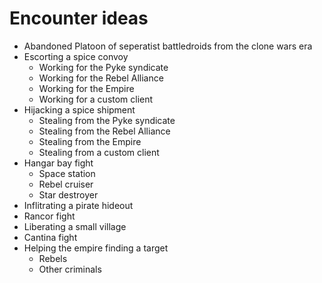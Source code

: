 # Encounter ideas
* Abandoned Platoon of seperatist battledroids from the clone wars era
* Escorting a spice convoy
  * Working for the Pyke syndicate
  * Working for the Rebel Alliance
  * Working for the Empire
  * Working for a custom client
* Hijacking a spice shipment
  * Stealing from the Pyke syndicate
  * Stealing from the Rebel Alliance
  * Stealing from the Empire
  * Stealing from a custom client
* Hangar bay fight
  * Space station
  * Rebel cruiser
  * Star destroyer
* Inflitrating a pirate hideout
* Rancor fight
* Liberating a small village
* Cantina fight
* Helping the empire finding a target
  * Rebels
  * Other criminals
